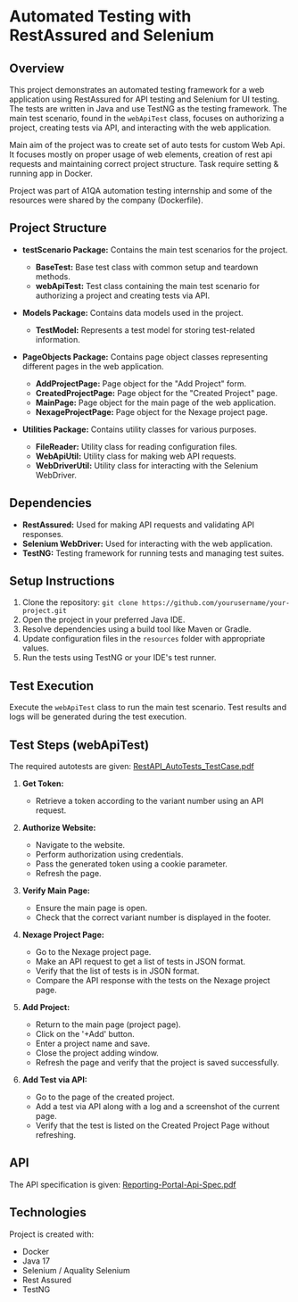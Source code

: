 # Automated Testing with RestAssured and Selenium

## Overview 
This project demonstrates an automated testing framework for a web application using RestAssured for API testing and Selenium for UI testing. The tests are written in Java and use TestNG as the testing framework. The main test scenario, found in the `webApiTest` class, focuses on authorizing a project, creating tests via API, and interacting with the web application.

Main aim of the project was to create set of auto tests for custom Web Api. It focuses mostly on proper usage of web elements, creation of rest api requests and maintaining correct project structure. Task require setting & running app in Docker. 

Project was part of A1QA automation testing internship and some of the resources were shared by the company (Dockerfile).

## Project Structure

- **testScenario Package:** Contains the main test scenarios for the project.
  - **BaseTest:** Base test class with common setup and teardown methods.
  - **webApiTest:** Test class containing the main test scenario for authorizing a project and creating tests via API.

- **Models Package:** Contains data models used in the project.
  - **TestModel:** Represents a test model for storing test-related information.

- **PageObjects Package:** Contains page object classes representing different pages in the web application.
  - **AddProjectPage:** Page object for the "Add Project" form.
  - **CreatedProjectPage:** Page object for the "Created Project" page.
  - **MainPage:** Page object for the main page of the web application.
  - **NexageProjectPage:** Page object for the Nexage project page.

- **Utilities Package:** Contains utility classes for various purposes.
  - **FileReader:** Utility class for reading configuration files.
  - **WebApiUtil:** Utility class for making web API requests.
  - **WebDriverUtil:** Utility class for interacting with the Selenium WebDriver.

## Dependencies

- **RestAssured:** Used for making API requests and validating API responses.
- **Selenium WebDriver:** Used for interacting with the web application.
- **TestNG:** Testing framework for running tests and managing test suites.

## Setup Instructions

1. Clone the repository: `git clone https://github.com/yourusername/your-project.git`
2. Open the project in your preferred Java IDE.
3. Resolve dependencies using a build tool like Maven or Gradle.
4. Update configuration files in the `resources` folder with appropriate values.
5. Run the tests using TestNG or your IDE's test runner.

## Test Execution

Execute the `webApiTest` class to run the main test scenario. Test results and logs will be generated during the test execution.

## Test Steps (webApiTest)
The required autotests are given:
[RestAPI_AutoTests_TestCase.pdf](RestAPI_AutoTests_TestCase.pdf)

1. **Get Token:**
   - Retrieve a token according to the variant number using an API request.

2. **Authorize Website:**
   - Navigate to the website.
   - Perform authorization using credentials.
   - Pass the generated token using a cookie parameter.
   - Refresh the page.

3. **Verify Main Page:**
   - Ensure the main page is open.
   - Check that the correct variant number is displayed in the footer.

4. **Nexage Project Page:**
   - Go to the Nexage project page.
   - Make an API request to get a list of tests in JSON format.
   - Verify that the list of tests is in JSON format.
   - Compare the API response with the tests on the Nexage project page.

5. **Add Project:**
   - Return to the main page (project page).
   - Click on the '+Add' button.
   - Enter a project name and save.
   - Close the project adding window.
   - Refresh the page and verify that the project is saved successfully.

6. **Add Test via API:**
   - Go to the page of the created project.
   - Add a test via API along with a log and a screenshot of the current page.
   - Verify that the test is listed on the Created Project Page without refreshing.

## API
The API specification is given:
[Reporting-Portal-Api-Spec.pdf](Reporting-Portal-Api-Spec.pdf)

## Technologies
Project is created with:
-	Docker
-	Java 17
-	Selenium  / Aquality Selenium 
-	Rest Assured 
-	TestNG 
